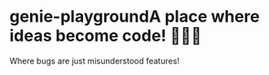 # genie-playgroundA place where ideas become code! 🧞‍♂️✨

Where bugs are just misunderstood features!